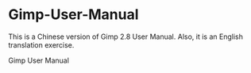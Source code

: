 Gimp-User-Manual
================
This is a Chinese version of Gimp 2.8 User Manual. 
Also, it is an English translation exercise.

Gimp User Manual